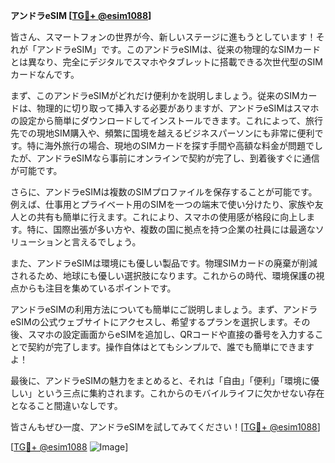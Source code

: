 **アンドラeSIM [[TG💪+ @esim1088](https://t.me/s/esim1088)]**

皆さん、スマートフォンの世界が今、新しいステージに進もうとしています！それが「アンドラeSIM」です。このアンドラeSIMは、従来の物理的なSIMカードとは異なり、完全にデジタルでスマホやタブレットに搭載できる次世代型のSIMカードなんです。

まず、このアンドラeSIMがどれだけ便利かを説明しましょう。従来のSIMカードは、物理的に切り取って挿入する必要がありますが、アンドラeSIMはスマホの設定から簡単にダウンロードしてインストールできます。これによって、旅行先での現地SIM購入や、頻繁に国境を越えるビジネスパーソンにも非常に便利です。特に海外旅行の場合、現地のSIMカードを探す手間や高額な料金が問題でしたが、アンドラeSIMなら事前にオンラインで契約が完了し、到着後すぐに通信が可能です。

さらに、アンドラeSIMは複数のSIMプロファイルを保存することが可能です。例えば、仕事用とプライベート用のSIMを一つの端末で使い分けたり、家族や友人との共有も簡単に行えます。これにより、スマホの使用感が格段に向上します。特に、国際出張が多い方や、複数の国に拠点を持つ企業の社員には最適なソリューションと言えるでしょう。

また、アンドラeSIMは環境にも優しい製品です。物理SIMカードの廃棄が削減されるため、地球にも優しい選択肢になります。これからの時代、環境保護の視点からも注目を集めているポイントです。

アンドラeSIMの利用方法についても簡単にご説明しましょう。まず、アンドラeSIMの公式ウェブサイトにアクセスし、希望するプランを選択します。その後、スマホの設定画面からeSIMを追加し、QRコードや直接の番号を入力することで契約が完了します。操作自体はとてもシンプルで、誰でも簡単にできますよ！

最後に、アンドラeSIMの魅力をまとめると、それは「自由」「便利」「環境に優しい」という三点に集約されます。これからのモバイルライフに欠かせない存在となること間違いなしです。

皆さんもぜひ一度、アンドラeSIMを試してみてください！[[TG💪+ @esim1088](https://t.me/s/esim1088)]

[[TG💪+ @esim1088](https://t.me/s/esim1088) ![Image](https://i.postimg.cc/Y0z9fWf4/image.png)]